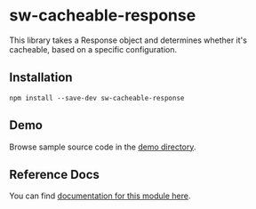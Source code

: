<!-- DO NOT EDIT. This page is autogenerated. -->
<!-- To make changes, edit templates/Project-README.hbs, not this file. -->
# sw-cacheable-response

This library takes a Response object and determines whether it&#x27;s cacheable, based on a specific configuration.

## Installation

`npm install --save-dev sw-cacheable-response`

## Demo

Browse sample source code in the [demo directory](https://github.com/GoogleChrome/sw-helpers/tree/master/packages/sw-cacheable-response/demo).

## Reference Docs

You can find [documentation for this module here](https://googlechrome.github.io/sw-helpers/reference-docs/stable/latest/module-sw-cacheable-response.html#main).
